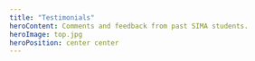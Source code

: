 ```yaml
---
title: "Testimonials"
heroContent: Comments and feedback from past SIMA students.
heroImage: top.jpg
heroPosition: center center
---
```


